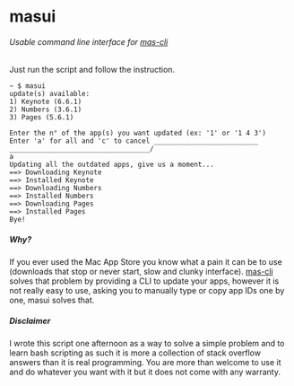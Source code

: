 # masui
###### Usable command line interface for [mas-cli](https://github.com/argon/mas)

Just run the script and follow the instruction.

```
~ $ masui
update(s) available:
1) Keynote (6.6.1)
2) Numbers (3.6.1)
3) Pages (5.6.1)

Enter the n° of the app(s) you want updated (ex: '1' or '1 4 3')
Enter 'a' for all and 'c' to cancel __________________________
___________________________________/
a
Updating all the outdated apps, give us a moment...
==> Downloading Keynote
==> Installed Keynote
==> Downloading Numbers
==> Installed Numbers
==> Downloading Pages
==> Installed Pages
Bye!
```

##### Why?
If you ever used the Mac App Store you know what a pain it can be to use (downloads that stop or
never start, slow and clunky interface). [mas-cli](https://github.com/argon/mas) solves that problem by
providing a CLI to update your apps, however it is not really easy to use, asking you to manually type or
copy app IDs one by one, masui solves that.
##### Disclaimer
I wrote this script one afternoon as a way to solve a simple problem and to learn bash scripting as
such it is more a collection of stack overflow answers than it is real programming. You are more
than welcome to use it and do whatever you want with it but it does not come with any warranty.
